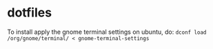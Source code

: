 # dotfiles

To install apply the gnome terminal settings on ubuntu, do:
```dconf load /org/gnome/terminal/ < gnome-terminal-settings```


